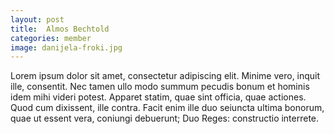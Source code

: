 ```yaml
---
layout: post
title:  Almos Bechtold
categories: member
image: danijela-froki.jpg
---
```

Lorem ipsum dolor sit amet, consectetur adipiscing elit. Minime vero, inquit ille, consentit. Nec tamen ullo modo summum pecudis bonum et hominis idem mihi videri potest. Apparet statim, quae sint officia, quae actiones. Quod cum dixissent, ille contra. Facit enim ille duo seiuncta ultima bonorum, quae ut essent vera, coniungi debuerunt; Duo Reges: constructio interrete.
